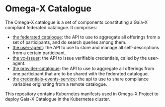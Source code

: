 # Omega-X Catalogue

The Omega-X catalogue is a set of components constituting a Gaia-X compliant federated catalogue. It comprises:
- [the federated catalogue](https://gitlab.com/gaia-x/data-infrastructure-federation-services/deployment-scenario/catalogue/federated-catalogue): the API to use to aggregate all offerings from a set of participants, and do search queries among them.
- [the user-agent](https://gitlab.com/gaia-x/data-infrastructure-federation-services/deployment-scenario/user-agent): the API to use to store and manage all self-descriptions from a certain participant.
- [the vc-issuer](https://gitlab.com/gaia-x/data-infrastructure-federation-services/deployment-scenario/vc-issuer): the API to issue verifiable credentials, called by the user-agent.
- [the provider-catalgoue](https://gitlab.com/gaia-x/data-infrastructure-federation-services/deployment-scenario/catalogue/provider-catalogue): the API to use to aggregate all offerings from one participant that are to be shared with the federated catalogue.
- [the credentials-events-service](https://gitlab.com/gaia-x/lab/credentials-events-service): the api to use to share compliance variables originating from a remote catalogue.

This repository contains Kubernetes manifests used in Omega-X Project to deploy Gaia-X Catalogue in the Kubernetes cluster.